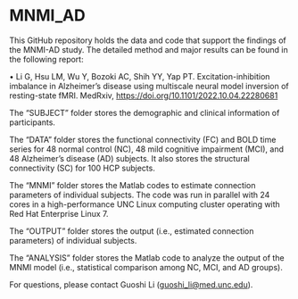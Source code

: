 # MNMI_AD

This GitHub repository holds the data and code that support the findings of the MNMI-AD study. The detailed method and major results can be found in the following report:

•	Li G, Hsu LM, Wu Y, Bozoki AC, Shih YY, Yap PT. Excitation-inhibition imbalance in Alzheimer’s disease using multiscale neural model inversion of resting-state fMRI. MedRxiv, https://doi.org/10.1101/2022.10.04.22280681

The “SUBJECT” folder stores the demographic and clinical information of participants.

The “DATA” folder stores the functional connectivity (FC) and BOLD time series for 48 normal control (NC), 48 mild cognitive impairment (MCI), and 48 Alzheimer’s disease (AD) subjects. It also stores the structural connectivity (SC) for 100 HCP subjects.

The “MNMI” folder stores the Matlab codes to estimate connection parameters of individual subjects. The code was run in parallel with 24 cores in a high-performance UNC Linux computing cluster operating with Red Hat Enterprise Linux 7.

The “OUTPUT” folder stores the output (i.e., estimated connection parameters) of individual subjects.

The “ANALYSIS” folder stores the Matlab code to analyze the output of the MNMI model (i.e., statistical comparison among NC, MCI, and AD groups).

For questions, please contact Guoshi Li (guoshi_li@med.unc.edu). 
